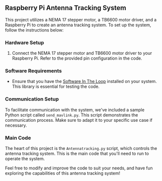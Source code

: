 ## Raspberry Pi Antenna Tracking System

This project utilizes a NEMA 17 stepper motor, a TB6600 motor driver, and a Raspberry Pi to create an antenna tracking system. To set up the system, follow the instructions below:

### Hardware Setup
1. Connect the NEMA 17 stepper motor and TB6600 motor driver to your Raspberry Pi. Refer to the provided pin configuration in the code.

### Software Requirements
- Ensure that you have the [Software In The Loop](https://ardupilot.org/dev/docs/building-setup-linux.html#building-setup-linux) installed on your system. This library is essential for testing the code.

### Communication Setup
To facilitate communication with the system, we've included a sample Python script called `send_mavlink.py`. This script demonstrates the communication process. Make sure to adapt it to your specific use case if necessary.

### Main Code
The heart of this project is the `Antennatracking.py` script, which controls the antenna tracking system. This is the main code that you'll need to run to operate the system.

Feel free to modify and improve the code to suit your needs, and have fun exploring the capabilities of this antenna tracking system!



